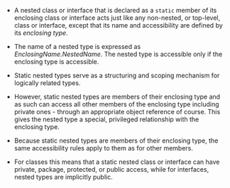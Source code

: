 - A nested class or interface that is declared as a `static` member of its enclosing class or interface acts just like any non-nested, or top-level, class or interface, except that its name and accessibility are defined by its *enclosing type*.

- The name of a nested type is expressed as *EnclosingName.NestedName*. The nested type is accessible only if the enclosing type is accessible.

- Static nested types serve as a structuring and scoping mechanism for logically related types.

- However, static nested types are members of their enclosing type and as such can access all other members of the enclosing type including private ones - through an appropriate object reference of course. This gives the nested type a special, privileged relationship with the enclosing type.

- Because static nested types are members of their enclosing type, the same accessibility rules apply to them as for other members.

- For classes this means that a static nested class or interface can have private, package, protected, or public access, while for interfaces, nested types are implicitly public.

